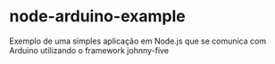 # node-arduino-example
Exemplo de uma simples aplicação em Node.js que se comunica com Arduino utilizando o framework johnny-five
